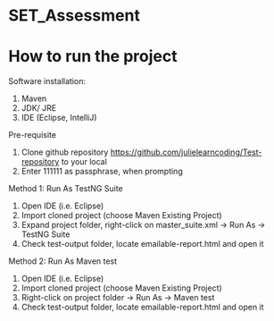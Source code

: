 # SET_Assessment

# How to run the project
Software installation:
1. Maven
2. JDK/ JRE
3. IDE (Eclipse, IntelliJ)


Pre-requisite
1. Clone github repository https://github.com/julielearncoding/Test-repository to your local
2. Enter 111111 as passphrase, when prompting

Method 1: Run As TestNG Suite
1. Open IDE (i.e. Eclipse)
2. Import cloned project (choose Maven Existing Project)
3. Expand project folder, right-click on master_suite.xml -> Run As -> TestNG Suite
4. Check test-output folder, locate emailable-report.html and open it

Method 2: Run As Maven test
1. Open IDE (i.e. Eclipse)
2. Import cloned project (choose Maven Existing Project)
3. Right-click on project folder -> Run As -> Maven test
4. Check test-output folder, locate emailable-report.html and open it


